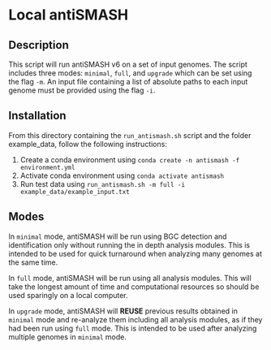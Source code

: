 # Local antiSMASH
## Description
This script will run antiSMASH v6 on a set of input genomes. The script includes three modes: `minimal`, `full`, and `upgrade` which can be set using the flag `-m`. An input file containing a list of absolute paths to each input genome must be provided using the flag `-i`.

## Installation
From this directory containing the `run_antismash.sh` script and the folder example_data, follow the following instructions:
1. Create a conda environment using `conda create -n antismash -f environment.yml`
2. Activate conda environment using `conda activate antismash`
3. Run test data using `run_antismash.sh -m full -i example_data/example_input.txt`

## Modes
In `minimal` mode, antiSMASH will be run using BGC detection and identification only without running the in depth analysis modules. This is intended to be used for quick turnaround when analyzing many genomes at the same time.

In `full` mode, antiSMASH will be run using all analysis modules. This will take the longest amount of time and computational resources so should be used sparingly on a local computer.

In `upgrade` mode, antiSMASH will **REUSE** previous results obtained in `minimal` mode and re-analyze them including all analysis modules, as if they had been run using `full` mode. This is intended to be used after analyzing multiple genomes in `minimal` mode.
